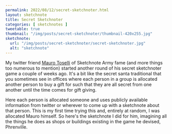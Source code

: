 ```yaml
---
permalink: 2022/08/12/secret-sketchnoter.html
layout: sketchnote
title: Secret Sketchnoter
categories: [ sketchnotes ]
tweetable: true
thumbnail: "/img/posts/secret-sketchnoter/thumbnail-420x255.jpg"
sketchnote:
  url: "/img/posts/secret-sketchnoter/secret-sketchnoter.jpg"
  alt: "sketchnote"
---
```


My twitter friend [Mauro Toselli](https://twitter.com/xlontrax) of Sketchnote Army fame (and more things too numerous to mention) started 
another round of his secret sketchnoter game a couple of weeks ago. It's a bit like the secret santa traditional that you sometimes see 
in offices where each person in a group is allocated another person to buy a gift for such that they are all secret from one another until 
the time comes for gift giving. 

Here each person is allocated someone and uses publicly available information from twitter or wherever to come up with a sketchnote about that person. 
This is my first time trying this and, entirely at random, I was allocated Mauro himself. So here's the sketchnote I did for him, imagining all 
the things he does as shops or buildings existing in the game he devised, Phrenville. 
